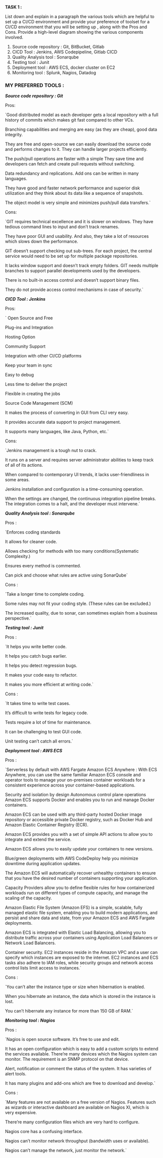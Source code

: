 **TASK 1 :** 

List down and explain in a paragraph the various tools which are helpful to set up a CI/CD environment and provide your preference of toolset for a CI/CD environment that you will be setting up , along with the Pros and Cons. Provide a high-level diagram showing the various components involved.

1.	Source code repository : Git, BitBucket, Gitlab
2.	CICD Tool : Jenkins, AWS Codepipeline, Gitlab CICD
3.	Quality Analysis tool : Sonarqube
4.	Testing tool : Junit
5.	Deployment tool : AWS ECS, docker cluster on EC2
6.	Monitoring tool : Splunk, Nagios, Datadog 

### MY PREFERRED TOOLS :

***Source code repository : Git***

Pros:

`Good distributed model as each developer gets a local repository with a full history of commits which makes git fast compared to other VCs.

Branching capabilities and merging are easy (as they are cheap), good data integrity.

They are free and open-source we can easily download the source code and performs changes to it. They can handle larger projects efficiently.

The push/pull operations are faster with a simple They save time and developers can fetch and create pull requests without switching.

Data redundancy and replications. Add ons can be written in many languages.

They have good and faster network performance and superior disk utilization and they think about its data like a sequence of snapshots.

The object model is very simple and minimizes push/pull data transfers.`

Cons:

`GIT requires technical excellence and it is slower on windows. They have tedious command lines to input and don’t track renames.

They have poor GUI and usability. And also, they take a lot of resources which slows down the performance.

GIT doesn’t support checking out sub-trees. For each project, the central service would need to be set up for multiple package repositories.

It lacks window support and doesn’t track empty folders.
GIT needs multiple branches to support parallel developments used by the developers.

There is no built-in access control and doesn’t support binary files.

They do not provide access control mechanisms in case of security.`


***CICD Tool : Jenkins***

Pros:

`
Open Source and Free

Plug-ins and Integration

Hosting Option

Community Support

Integration with other CI/CD platforms

Keep your team in sync

Easy to debug

Less time to deliver the project

Flexible in creating the jobs

Source Code Management (SCM)

It makes the process of converting in GUI from CLI very easy.

It provides accurate data support to project management.

It supports many languages, like Java, Python, etc.`

Cons:

`Jenkins management is a tough nut to crack.

It runs on a server and requires server administrator abilities to keep track of all of its actions.

When compared to contemporary UI trends, it lacks user-friendliness in some areas.

Jenkins installation and configuration is a time-consuming operation.

When the settings are changed, the continuous integration pipeline breaks. The integration comes to a halt, and the developer must intervene.`




***Quality Analysis tool : Sonarqube***

Pros : 

`Enforces coding standards

It allows for cleaner code. 

Allows checking for methods with too many conditions(Systematic Complexity.)

Ensures every method is commented.

Can pick and choose what rules are active using SonarQube`

Cons :

`Take a longer time to complete coding.

Some rules may not fit your coding style. (These rules can be excluded.)

The increased quality, due to sonar, can sometimes explain from a business perspective.`

***Testing tool : Junit***

Pros :

`It helps you write better code.

It helps you catch bugs earlier.

It helps you detect regression bugs.

It makes your code easy to refactor.

It makes you more efficient at writing code.`

Cons :

`It takes time to write test cases.

It’s difficult to write tests for legacy code.

Tests require a lot of time for maintenance.

It can be challenging to test GUI code.

Unit testing can’t catch all errors.`

***Deployment tool : AWS ECS***

Pros :

`Serverless by default with AWS Fargate
Amazon ECS Anywhere : With ECS Anywhere, you can use the same familiar Amazon ECS console and operator tools to manage your on-premises container workloads for a consistent experience across your container-based applications.

Security and isolation by design
Autonomous control plane operations
Amazon ECS supports Docker and enables you to run and manage Docker containers.

Amazon ECS can be used with any third-party hosted Docker image repository or accessible private Docker registry, such as Docker Hub and Amazon Elastic Container Registry (ECR).

Amazon ECS provides you with a set of simple API actions to allow you to integrate and extend the service. 

Amazon ECS allows you to easily update your containers to new versions.

Blue/green deployments with AWS CodeDeploy help you minimize downtime during application updates.

The Amazon ECS will automatically recover unhealthy containers to ensure that you have the desired number of containers supporting your application.

Capacity Providers allow you to define flexible rules for how containerized workloads run on different types of compute capacity, and manage the scaling of the capacity.

Amazon Elastic File System (Amazon EFS) is a simple, scalable, fully managed elastic file system, enabling you to build modern applications, and persist and share data and state, from your Amazon ECS and AWS Fargate deployments.

Amazon ECS is integrated with Elastic Load Balancing, allowing you to distribute traffic across your containers using Application Load Balancers or Network Load Balancers.

Container security. EC2 instances reside in the Amazon VPC and a user can specify which instances are exposed to the internet. EC2 instances and ECS tasks also adhere to IAM roles, while security groups and network access control lists limit access to instances.`

Cons :

`You can’t alter the instance type or size when hibernation is enabled.

When you hibernate an instance, the data which is stored in the instance is lost.

You can’t hibernate any instance for more than 150 GB of RAM.`






***Monitoring tool : Nagios***

Pros :

`Nagios is open source software. It’s free to use and edit.

It has an open configuration which is easy to add a custom scripts to extend the services available.
There’re many devices which the Nagios system can monitor. The requirement is an SNMP protocol on that device.

Alert, notification or comment the status of the system. It has varieties of alert tools.

It has many plugins and add-ons which are free to download and develop.`

Cons :

`Many features are not available on a free version of Nagios. Features such as wizards or interactive dashboard are available on Nagios XI, which is very expensive.

There’re many configuration files which are very hard to configure.

Nagios core has a confusing interface.

Nagios can’t monitor network throughput (bandwidth uses or available).

Nagios can’t manage the network, just monitor the network.`

 



